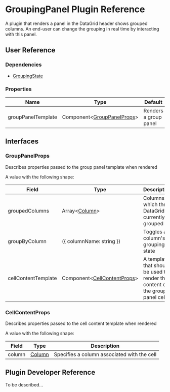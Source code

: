 # GroupingPanel Plugin Reference

A plugin that renders a panel in the DataGrid header shows grouped columns. An end-user can change the grouping in real time by interacting with this panel.

## User Reference

### Dependencies

- [GroupingState](grouping-state.md)

### Properties

Name | Type | Default | Description
-----|------|---------|------------
groupPanelTemplate | Component&lt;[GroupPanelProps](#group-panel-props)&gt; | Renders a group panel

## Interfaces

### <a name="group-panel-props"></a>GroupPanelProps

Describes properties passed to the group panel template when rendered

A value with the following shape:

Field | Type | Description
------|------|------------
groupedColumns | Array&lt;[Column](datagrid.md#column)&gt; | Columns by which the DataGrid is currently grouped
groupByColumn | ({ columnName: string }) | Toggles a column's grouping state
cellContentTemplate | Component&lt;[CellContentProps](#cell-content-props)&gt; | A template that should be used to render the content of the group panel cells

### <a name="cell-content-props"></a>CellContentProps

Describes properties passed to the cell content template when rendered

A value with the following shape:

Field | Type | Description
------|------|------------
column | [Column](datagrid.md#column) | Specifies a column associated with the cell

## Plugin Developer Reference

To be described...
